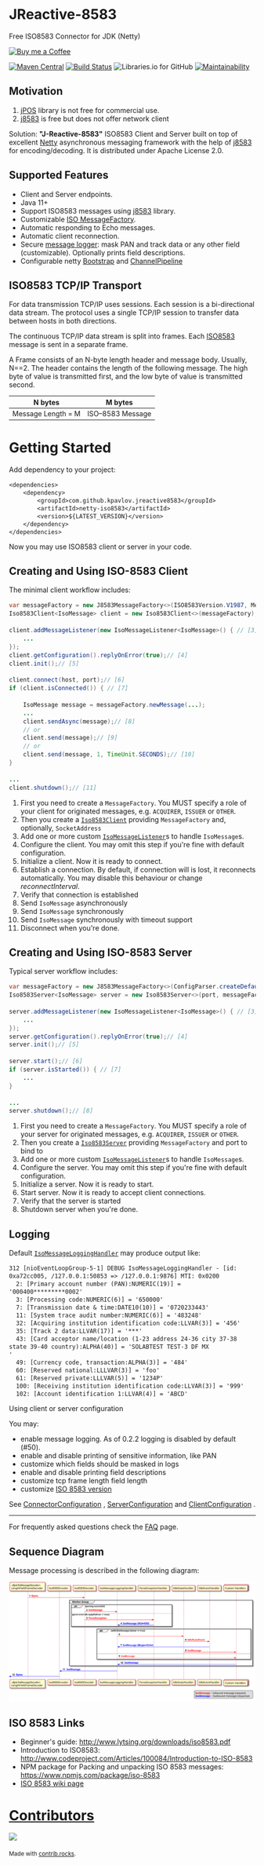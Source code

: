 # JReactive-8583

Free ISO8583 Connector for JDK (Netty)

[![Buy me a Coffee](https://cdn.buymeacoffee.com/buttons/default-orange.png)](https://buymeacoffee.com/mailsk)

[![Maven Central](https://img.shields.io/maven-central/v/com.github.kpavlov.jreactive8583/netty-iso8583.svg?label=Maven%20Central)](https://search.maven.org/search?q=g:%22com.github.kpavlov.jreactive8583%22%20AND%20a:%22netty-iso8583%22)
[![Build Status](https://github.com/kpavlov/jreactive-8583/actions/workflows/gradle.yml/badge.svg)](https://github.com/kpavlov/jreactive-8583/actions/workflows/gradle.yml)
![Libraries.io for GitHub](https://img.shields.io/librariesio/github/kpavlov/jreactive-8583.svg?maxAge=2592000)
[![Maintainability](https://api.codeclimate.com/v1/badges/56e9f30962b0cbd97ed7/maintainability)](https://codeclimate.com/github/kpavlov/jreactive-8583/maintainability)

## Motivation

1. [jPOS][jpos] library is not free for commercial use.
2. [j8583][j8583] is free but does not offer network client

Solution: **"J-Reactive-8583"** ISO8583 Client and Server built on top of excellent [Netty][netty] asynchronous messaging framework with the help of [j8583][j8583] for encoding/decoding. It is distributed under Apache License 2.0.

## Supported Features

* Client and Server endpoints.
* Java 11+
* Support ISO8583 messages using [j8583][j8583] library.
* Customizable [ISO MessageFactory][j8583-message-factory].
* Automatic responding to Echo messages.
* Automatic client reconnection.
* Secure [message logger](https://github.com/kpavlov/jreactive-8583/blob/master/src/main/java/com/github/kpavlov/jreactive8583/netty/pipeline/IsoMessageLoggingHandler.java): mask PAN and track data or any other field (customizable). Optionally prints field descriptions.
 * Configurable netty [Bootstrap](https://github.com/netty/netty/blob/master/transport/src/main/java/io/netty/bootstrap/Bootstrap.java) and [ChannelPipeline](https://github.com/netty/netty/blob/master/transport/src/main/java/io/netty/channel/ChannelPipeline.java)

## ISO8583 TCP/IP Transport

For data transmission TCP/IP uses sessions.
Each session is a bi-directional data stream.
The protocol uses a single TCP/IP session to transfer data between hosts in both directions.

The continuous TCP/IP data stream is split into frames.
Each [ISO8583][iso8583] message is sent in a separate frame.

A Frame consists of an N-byte length header and message body.
Usually, N==2.
The header contains the length of the following message.
The high byte of value is transmitted first, and the low byte of value is transmitted second.

| N bytes            | M bytes            |
| ------------------ | ------------------ |
| Message Length = M | ISO–8583 Message   |

# Getting Started

Add dependency to your project:

    <dependencies>
        <dependency>
            <groupId>com.github.kpavlov.jreactive8583</groupId>
            <artifactId>netty-iso8583</artifactId>
            <version>${LATEST_VERSION}</version>
        </dependency>
    </dependencies>

Now you may use ISO8583 client or server in your code.

## Creating and Using ISO-8583 Client

The minimal client workflow includes:

~~~java
var messageFactory = new J8583MessageFactory<>(ISO8583Version.V1987, MessageOrigin.OTHER);// [1]
Iso8583Client<IsoMessage> client = new Iso8583Client<>(messageFactory);// [2]

client.addMessageListener(new IsoMessageListener<IsoMessage>() { // [3]
    ...
});
client.getConfiguration().replyOnError(true);// [4]
client.init();// [5]

client.connect(host, port);// [6]
if (client.isConnected()) { // [7]

    IsoMessage message = messageFactory.newMessage(...);
    ...
    client.sendAsync(message);// [8]
    // or
    client.send(message);// [9]
    // or
    client.send(message, 1, TimeUnit.SECONDS);// [10]
}

...
client.shutdown();// [11]
~~~

1. First you need to create a `MessageFactory`. You MUST specify a role of your client for
   originated messages, e.g. `ACQUIRER`, `ISSUER` or `OTHER`.
2. Then you create a [`Iso8583Client`][Iso8583Client] providing `MessageFactory` and,
   optionally, `SocketAddress`
3. Add one or more custom [`IsoMessageListener`][IsoMessageListener]s to handle `IsoMessage`s.
4. Configure the client. You may omit this step if you're fine with default configuration.
5. Initialize a client. Now it is ready to connect.
6. Establish a connection. By default, if connection will is lost, it reconnects automatically. You
   may disable this behaviour or change _reconnectInterval_.
7. Verify that connection is established
8. Send `IsoMessage` asynchronously
9. Send `IsoMessage` synchronously
10. Send `IsoMessage` synchronously with timeout support
11. Disconnect when you're done.

## Creating and Using ISO-8583 Server

Typical server workflow includes:

~~~java
var messageFactory = new J8583MessageFactory<>(ConfigParser.createDefault(), ISO8583Version.V1987, MessageOrigin.ACQUIRER);// [1]
Iso8583Server<IsoMessage> server = new Iso8583Server<>(port, messageFactory);// [2]

server.addMessageListener(new IsoMessageListener<IsoMessage>() { // [3]
    ...
});
server.getConfiguration().replyOnError(true);// [4]
server.init();// [5]

server.start();// [6]
if (server.isStarted()) { // [7]
    ...
}

...
server.shutdown();// [8]
~~~

1. First you need to create a `MessageFactory`. You MUST specify a role of your server for
   originated messages, e.g. `ACQUIRER`, `ISSUER` or `OTHER`.
2. Then you create a [`Iso8583Server`][Iso8583Server] providing `MessageFactory` and port to bind to
3. Add one or more custom [`IsoMessageListener`][IsoMessageListener]s to handle `IsoMessage`s.
4. Configure the server. You may omit this step if you're fine with default configuration.
5. Initialize a server. Now it is ready to start.
6. Start server. Now it is ready to accept client connections.
7. Verify that the server is started
9. Shutdown server when you're done.

## Logging

Default [`IsoMessageLoggingHandler`][IsoMessageLoggingHandler] may produce output like:

    312 [nioEventLoopGroup-5-1] DEBUG IsoMessageLoggingHandler - [id: 0xa72cc005, /127.0.0.1:50853 => /127.0.0.1:9876] MTI: 0x0200
      2: [Primary account number (PAN):NUMERIC(19)] = '000400*********0002'
      3: [Processing code:NUMERIC(6)] = '650000'
      7: [Transmission date & time:DATE10(10)] = '0720233443'
      11: [System trace audit number:NUMERIC(6)] = '483248'
      32: [Acquiring institution identification code:LLVAR(3)] = '456'
      35: [Track 2 data:LLVAR(17)] = '***'
      43: [Card acceptor name/location (1-23 address 24-36 city 37-38 state 39-40 country):ALPHA(40)] = 'SOLABTEST TEST-3 DF MX                  '
      49: [Currency code, transaction:ALPHA(3)] = '484'
      60: [Reserved national:LLLVAR(3)] = 'foo'
      61: [Reserved private:LLLVAR(5)] = '1234P'
      100: [Receiving institution identification code:LLVAR(3)] = '999'
      102: [Account identification 1:LLVAR(4)] = 'ABCD'

Using client or server configuration

You may:

- enable message logging. As of 0.2.2 logging is disabled by default (#50).
- enable and disable printing of sensitive information, like PAN
- customize which fields should be masked in logs
- enable and disable printing field descriptions
- customize tcp frame length field length
- customize [ISO 8583 version](https://en.wikipedia.org/wiki/ISO_8583#ISO_8583_version)

See
[ConnectorConfiguration](./src/main/java/com/github/kpavlov/jreactive8583/ConnectorConfiguration.java)
,
[ServerConfiguration](./src/main/java/com/github/kpavlov/jreactive8583/server/ServerConfiguration.java)
and
[ClientConfiguration](./src/main/java/com/github/kpavlov/jreactive8583/client/ClientConfiguration.java)
.

---
For frequently asked questions check the [FAQ](https://github.com/kpavlov/jreactive-8583/wiki/FAQ)
page.

## Sequence Diagram

Message processing is described in the following diagram:

![Sequence Diagram](docs/sequence.svg)

## ISO 8583 Links

- Beginner's guide: http://www.lytsing.org/downloads/iso8583.pdf
- Introduction to ISO8583: http://www.codeproject.com/Articles/100084/Introduction-to-ISO-8583
- NPM package for Packing and unpacking ISO 8583 messages: https://www.npmjs.com/package/iso-8583
- [ISO 8583 wiki page](https://en.wikipedia.org/wiki/ISO_8583)

[iso8583]: https://en.wikipedia.org/wiki/ISO_8583

[iso-examples]: https://github.com/beckerdo/ISO-8583-Examples "Some payments processing examples"
[j8583-example]: https://krishnarag.wordpress.com/2014/06/18/iso-8583-j8583-java-library/
[j8583]: https://bitbucket.org/chochos/j8583 "Java implementation of the ISO8583 protocol."
[j8583-message-factory]: https://github.com/chochos/j8583/blob/master/src/main/java/com/solab/iso8583/IsoMessage.java
[jpos]: http://jpos.org
[netty]: https://netty.io

[Iso8583Client]: https://github.com/kpavlov/jreactive-8583/blob/master/src/main/java/com/github/kpavlov/jreactive8583/client/Iso8583Client.java
[Iso8583Server]: https://github.com/kpavlov/jreactive-8583/blob/master/src/main/java/com/github/kpavlov/jreactive8583/server/Iso8583Server.java
[IsoMessageListener]: https://github.com/kpavlov/jreactive-8583/blob/master/src/main/java/com/github/kpavlov/jreactive8583/IsoMessageListener.java
[IsoMessageLoggingHandler]: https://github.com/kpavlov/jreactive-8583/blob/master/src/main/java/com/github/kpavlov/jreactive8583/netty/pipeline/IsoMessageLoggingHandler.java

# [Contributors](https://github.com/kpavlov/jreactive-8583/graphs/contributors)

![](https://contrib.rocks/image?repo=kpavlov/jreactive-8583)

<small >Made with [contrib.rocks](https://contrib.rocks).</small>
